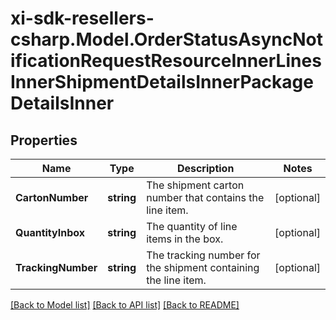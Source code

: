 # xi-sdk-resellers-csharp.Model.OrderStatusAsyncNotificationRequestResourceInnerLinesInnerShipmentDetailsInnerPackageDetailsInner

## Properties

Name | Type | Description | Notes
------------ | ------------- | ------------- | -------------
**CartonNumber** | **string** | The shipment carton number that contains the line item. | [optional] 
**QuantityInbox** | **string** | The quantity of line items in the box. | [optional] 
**TrackingNumber** | **string** | The tracking number for the shipment containing the line item. | [optional] 

[[Back to Model list]](../README.md#documentation-for-models) [[Back to API list]](../README.md#documentation-for-api-endpoints) [[Back to README]](../README.md)


